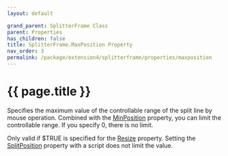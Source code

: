 ```yaml
---
layout: default

grand_parent: SplitterFrame Class
parent: Properties
has_children: false
title: SplitterFrame.MaxPosition Property
nav_order: 3
permalink: /package/extension4/splitterframe/properties/maxposition
---
```

# {{ page.title }}

Specifies the maximum value of the controllable range of the split line by mouse operation.
Combined with the <a href="/package/extension4/splitterframe/properties/minposition">MinPosition</a> property, you can limit the controllable range. If you specify 0, there is no limit.

Only valid if $TRUE is specified for the <a href="/package/extension4/splitterframe/properties/resize">Resize</a> property.
Setting the <a href="/package/extension4/splitterframe/properties/splitposition">SplitPosition</a> property with a script does not limit the value. 